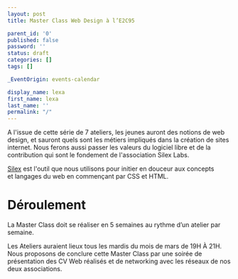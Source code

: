 ```yaml
---
layout: post
title: Master Class Web Design à l’E2C95

parent_id: '0'
published: false
password: ''
status: draft
categories: []
tags: []

_EventOrigin: events-calendar

display_name: lexa
first_name: lexa
last_name: ''
permalink: "/"
---
```




A l'issue de cette série de 7 ateliers, les jeunes auront des notions de web design, et sauront quels sont les métiers impliqués dans la création de sites internet. Nous ferons aussi passer les valeurs du logiciel libre et de la contribution qui sont le fondement de l'association Silex Labs.

[Silex](https://www.silex.me/) est l'outil que nous utilisons pour initier en douceur aux concepts et langages du web en commençant par CSS et HTML.

Déroulement
===========

La Master Class doit se réaliser en 5 semaines au rythme d’un atelier par semaine.

Les Ateliers auraient lieux tous les mardis du mois de mars de 19H À 21H. Nous proposons de conclure cette Master Class par une soirée de présentation des CV Web réalisés et de networking avec les réseaux de nos deux associations.